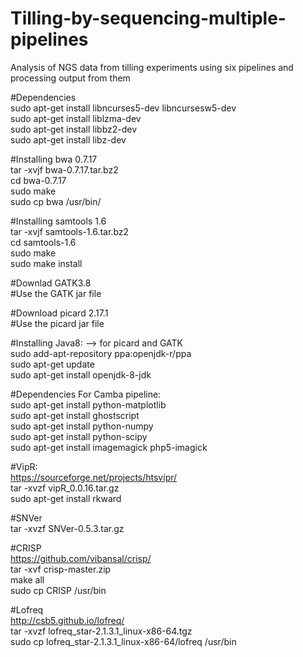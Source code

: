 # Tilling-by-sequencing-multiple-pipelines
Analysis of NGS data from tilling experiments using six pipelines and processing output from them

#Dependencies <br/>
sudo apt-get install libncurses5-dev libncursesw5-dev <br/>
sudo apt-get install liblzma-dev <br/>
sudo apt-get install libbz2-dev <br/>
sudo apt-get install libz-dev <br/>

#Installing bwa 0.7.17 <br/>
	tar -xvjf bwa-0.7.17.tar.bz2 <br/>
	cd bwa-0.7.17 <br/>
	sudo make <br/>
	sudo cp bwa /usr/bin/ <br/>

#Installing samtools 1.6 <br/>
	tar -xvjf samtools-1.6.tar.bz2 <br/>
	cd samtools-1.6 <br/>
	sudo make <br/>
	sudo make install <br/>

#Downlad GATK3.8 <br/>
	#Use the GATK jar file <br/>
		
#Download picard 2.17.1 <br/>
	#Use the picard jar file <br/>

#Installing Java8: --> for picard and GATK <br/>
	sudo add-apt-repository ppa:openjdk-r/ppa <br/>
	sudo apt-get update <br/>
	sudo apt-get install openjdk-8-jdk <br/>

#Dependencies For Camba pipeline: <br/>
  sudo apt-get install python-matplotlib <br/>
	sudo apt-get install ghostscript <br/>
	sudo apt-get install python-numpy <br/>
	sudo apt-get install python-scipy <br/>
	sudo apt-get install imagemagick php5-imagick <br/>
  
#VipR: <br/>
	https://sourceforge.net/projects/htsvipr/ <br/>
	tar -xvzf vipR_0.0.16.tar.gz <br/>
  sudo apt-get install rkward <br/>
  
#SNVer <br/>
	tar -xvzf SNVer-0.5.3.tar.gz <br/>

#CRISP <br/>
	https://github.com/vibansal/crisp/ <br/>
	tar -xvf crisp-master.zip <br/>
	make all <br/>
	sudo cp CRISP /usr/bin <br/>
  
#Lofreq <br/>
	http://csb5.github.io/lofreq/ <br/>
	tar -xvzf lofreq_star-2.1.3.1_linux-x86-64.tgz <br/>
	sudo cp lofreq_star-2.1.3.1_linux-x86-64/lofreq /usr/bin <br/>
  
